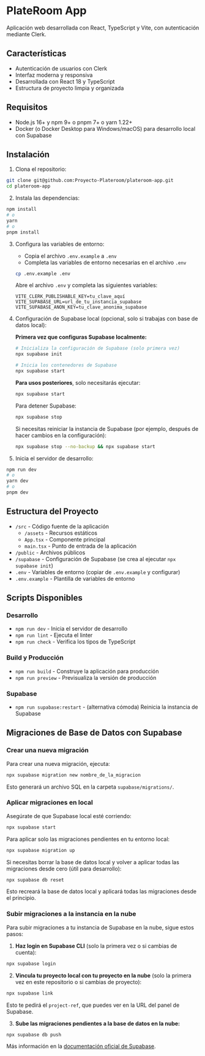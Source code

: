 # PlateRoom App

Aplicación web desarrollada con React, TypeScript y Vite, con autenticación mediante Clerk.

## Características

- Autenticación de usuarios con Clerk
- Interfaz moderna y responsiva
- Desarrollada con React 18 y TypeScript
- Estructura de proyecto limpia y organizada

## Requisitos

- Node.js 16+ y npm 9+ o pnpm 7+ o yarn 1.22+
- Docker (o Docker Desktop para Windows/macOS) para desarrollo local con Supabase

## Instalación

1. Clona el repositorio:
```bash
git clone git@github.com:Proyecto-Plateroom/plateroom-app.git
cd plateroom-app
```

2. Instala las dependencias:
```bash
npm install
# o
yarn
# o
pnpm install
```

3. Configura las variables de entorno:
   - Copia el archivo `.env.example` a `.env`
   - Completa las variables de entorno necesarias en el archivo `.env`

   ```bash
   cp .env.example .env
   ```

   Abre el archivo `.env` y completa las siguientes variables:
   ```
   VITE_CLERK_PUBLISHABLE_KEY=tu_clave_aquí
   VITE_SUPABASE_URL=url_de_tu_instancia_supabase
   VITE_SUPABASE_ANON_KEY=tu_clave_anonima_supabase
   ```

4. Configuración de Supabase local (opcional, solo si trabajas con base de datos local):
   
   **Primera vez que configuras Supabase localmente:**
   ```bash
   # Inicializa la configuración de Supabase (solo primera vez)
   npx supabase init
   
   # Inicia los contenedores de Supabase
   npx supabase start
   ```

   **Para usos posteriores**, solo necesitarás ejecutar:
   ```bash
   npx supabase start
   ```

   Para detener Supabase:
   ```bash
   npx supabase stop
   ```

   Si necesitas reiniciar la instancia de Supabase (por ejemplo, después de hacer cambios en la configuración):
   ```bash
   npx supabase stop --no-backup && npx supabase start
   ```

5. Inicia el servidor de desarrollo:
```bash
npm run dev
# o
yarn dev
# o
pnpm dev
```

## Estructura del Proyecto

- `/src` - Código fuente de la aplicación
  - `/assets` - Recursos estáticos
  - `App.tsx` - Componente principal
  - `main.tsx` - Punto de entrada de la aplicación
- `/public` - Archivos públicos
- `/supabase` - Configuración de Supabase (se crea al ejecutar `npx supabase init`)
- `.env` - Variables de entorno (copiar de `.env.example` y configurar)
- `.env.example` - Plantilla de variables de entorno

## Scripts Disponibles

### Desarrollo
- `npm run dev` - Inicia el servidor de desarrollo
- `npm run lint` - Ejecuta el linter
- `npm run check` - Verifica los tipos de TypeScript

### Build y Producción
- `npm run build` - Construye la aplicación para producción
- `npm run preview` - Previsualiza la versión de producción

### Supabase
- `npm run supabase:restart` - (alternativa cómoda) Reinicia la instancia de Supabase

## Migraciones de Base de Datos con Supabase

### Crear una nueva migración

Para crear una nueva migración, ejecuta:
```bash
npx supabase migration new nombre_de_la_migracion
```
Esto generará un archivo SQL en la carpeta `supabase/migrations/`.

### Aplicar migraciones en local

Asegúrate de que Supabase local esté corriendo:
```bash
npx supabase start
```

Para aplicar solo las migraciones pendientes en tu entorno local:
```bash
npx supabase migration up
```

Si necesitas borrar la base de datos local y volver a aplicar todas las migraciones desde cero (útil para desarrollo):
```bash
npx supabase db reset
```
Esto recreará la base de datos local y aplicará todas las migraciones desde el principio.

### Subir migraciones a la instancia en la nube

Para subir migraciones a tu instancia de Supabase en la nube, sigue estos pasos:

1. **Haz login en Supabase CLI** (solo la primera vez o si cambias de cuenta):
```bash
npx supabase login
```

2. **Vincula tu proyecto local con tu proyecto en la nube** (solo la primera vez en este repositorio o si cambias de proyecto):
```bash
npx supabase link
```
Esto te pedirá el `project-ref`, que puedes ver en la URL del panel de Supabase.

3. **Sube las migraciones pendientes a la base de datos en la nube:**
```bash
npx supabase db push
```

Más información en la [documentación oficial de Supabase](https://supabase.com/docs/guides/database/migrations).
